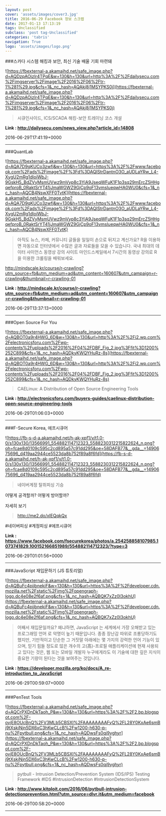 ```yaml
---
layout: post
cover: 'assets/images/cover3.jpg'
title: 2016-06-29 Facebook 정보 스크랩
date: 2017-01-13 17:13:19
tags: Unclassified
subclass: 'post tag-Unclassified'
categories: 'tabris'
navigation: True
logo: 'assets/images/logo.png'
---
```


###스카다 시스템 해킹과 보안, 최신 기술 배울 기회 마련돼

![https://fbexternal-a.akamaihd.net/safe_image.php?d=AQDzpAOjzIr4TPqE&w=130&h=130&url=http%3A%2F%2Fdailysecu.com%2Fimgserver%2Fimage%2F2016%2F06%2Ftr-1%281%29.jpg&cfs=1&_nc_hash=AQAkj8j1MSYPKS0j](https://fbexternal-a.akamaihd.net/safe_image.php?d=AQDzpAOjzIr4TPqE&w=130&h=130&url=http%3A%2F%2Fdailysecu.com%2Fimgserver%2Fimage%2F2016%2F06%2Ftr-1%281%29.jpg&cfs=1&_nc_hash=AQAkj8j1MSYPKS0j)

>시큐인사이드, ICS/SCADA 해킹-보안 트레이닝 코스 개설

**Link : <http://dailysecu.com/news_view.php?article_id=14808>**

2016-06-29T17:41:19+0000

---

###QuantLab

![https://fbexternal-a.akamaihd.net/safe_image.php?d=AQA7D9qKUCo3zwfj&w=130&h=130&url=https%3A%2F%2Fwww.facebook.com%2Fads%2Fimage%2F%3Fd%3DAQIStrDantnO3O_aUDLaYRw_L4-XygU2mRg1dloiWbJ-9GskH5_BdZVyMsmUVwz9mVyp8c3YiA9JseqWFuK1F1p3sq29mErcZ5HHgqefproB_0RaktSrYT41jJmaWGWZ9GjCp9oF13vmslueqwHA0WU0&cfs=1&_nc_hash=AQCB4NswXFF0TvtK](https://fbexternal-a.akamaihd.net/safe_image.php?d=AQA7D9qKUCo3zwfj&w=130&h=130&url=https%3A%2F%2Fwww.facebook.com%2Fads%2Fimage%2F%3Fd%3DAQIStrDantnO3O_aUDLaYRw_L4-XygU2mRg1dloiWbJ-9GskH5_BdZVyMsmUVwz9mVyp8c3YiA9JseqWFuK1F1p3sq29mErcZ5HHgqefproB_0RaktSrYT41jJmaWGWZ9GjCp9oF13vmslueqwHA0WU0&cfs=1&_nc_hash=AQCB4NswXFF0TvtK)

>아직도 뉴스, 카페, 커뮤니티 글들을 일일이 손으로 뒤지고 계신가요? R을 이용하면 자동으로 인터넷에서 수많은 글과 자료들을 모을 수 있습니다. 국내 최대의 데이터 사이언스 동영상 강의 사이트 마인드스케일에서 7시간의 동영상 강의로 R을 이용한 크롤링을 배워보세요. 

http://mindscale.kr/course/r-crawling?utm_source=fb&utm_medium=ad&utm_content=160607&utm_campaign=r-crawling&thumbnail=r-crawling-01

**Link : <http://mindscale.kr/course/r-crawling?utm_source=fb&utm_medium=ad&utm_content=160607&utm_campaign=r-crawling&thumbnail=r-crawling-01>**

2016-06-29T13:37:13+0000

---

###Open Source For You

![https://fbexternal-a.akamaihd.net/safe_image.php?d=AQBOT0a9r4HWG_6D&w=130&h=130&url=http%3A%2F%2Fi2.wp.com%2Felectronicsforu.com%2Fwp-contents%2Fuploads%2F2016%2F04%2FDBF_Fig_2.jpg%3Ffit%3D1200%252C899&cfs=1&_nc_hash=AQDkyKWQYHuRz-8s](https://fbexternal-a.akamaihd.net/safe_image.php?d=AQBOT0a9r4HWG_6D&w=130&h=130&url=http%3A%2F%2Fi2.wp.com%2Felectronicsforu.com%2Fwp-contents%2Fuploads%2F2016%2F04%2FDBF_Fig_2.jpg%3Ffit%3D1200%252C899&cfs=1&_nc_hash=AQDkyKWQYHuRz-8s)

>CAELinux: A Distribution of Open Source Engineering Tools

**Link : <http://electronicsforu.com/buyers-guides/caelinux-distribution-open-source-engineering-tools>**

2016-06-29T01:06:03+0000

---

###F-Secure Korea, 에프시큐어

![https://fb-s-d-a.akamaihd.net/h-ak-xpf1/v/t1.0-0/s130x130/13566991_554882114712323_5588230312215822624_n.png?oh=fcae8d0109c595c2cd895a57c91dd295&oe=58DAFB77&__gda__=1490675696_d419aa2944ce5523da8b752f89a8f6fd](https://fb-s-d-a.akamaihd.net/h-ak-xpf1/v/t1.0-0/s130x130/13566991_554882114712323_5588230312215822624_n.png?oh=fcae8d0109c595c2cd895a57c91dd295&oe=58DAFB77&__gda__=1490675696_d419aa2944ce5523da8b752f89a8f6fd)

>네이버계정 탈취피싱 기승

어떻게 공격할까?
어떻게 방어할까?

자세히 보기
> http://me2.do/xIEQqkQx

#네이버피싱 #계정피싱 #에프시큐어

**Link : <https://www.facebook.com/fsecurekorea/photos/a.254258858107985.1073741829.100152166851989/554882114712323/?type=3>**

2016-06-29T01:01:56+0000

---

###JavaScript 재입문하기 (JS 튜토리얼)

![https://fbexternal-a.akamaihd.net/safe_image.php?d=AQBuFc4pjjbnekiF&w=130&h=130&url=https%3A%2F%2Fdeveloper.cdn.mozilla.net%2Fstatic%2Fimg%2Fopengraph-logo.dc4e08e2f6af.png&cfs=1&_nc_hash=AQBQK7xZz0I3okhU](https://fbexternal-a.akamaihd.net/safe_image.php?d=AQBuFc4pjjbnekiF&w=130&h=130&url=https%3A%2F%2Fdeveloper.cdn.mozilla.net%2Fstatic%2Fimg%2Fopengraph-logo.dc4e08e2f6af.png&cfs=1&_nc_hash=AQBQK7xZz0I3okhU)

>어째서 재입문일까요? 왜냐하면, JavaScript 는 세계에서 가장 오해받고 있는 프로그래밍 언어 로 악명이 높기 때문입니다. 종종 장난감 따위로 조롱당하기도 했지만, 기만적이고 단순한 그 거짓말 아래에는 몇 가지의 강력한 언어 기능이 있으며, 믿기 힘들 정도로 많은 개수의 고(髙)-프로필 애플리케이션에 현재 사용되고 있다는 것은, 웹 또는 모바일 개발자 누구에게라도 이 기술에 대한 깊은 지식이 중요한 기량이 된다는 것을 보여주는 것입니다.

**Link : <https://developer.mozilla.org/ko/docs/A_re-introduction_to_JavaScript>**

2016-06-29T00:59:07+0000

---

###PenTest Tools

![https://fbexternal-a.akamaihd.net/safe_image.php?d=AQCrPXDnDkTaoh_P&w=130&h=130&url=https%3A%2F%2F2.bp.blogspot.com%2F-ovjE8OUcBnQ%2FV3MLb5CBSXI%2FAAAAAAAAFyQ%2FL28Y0KxAe6smBj9tXskiNjn5DX6xC3hKwCLcB%2Fw1200-h630-p-nu%2Fpytbull.png&cfs=1&_nc_hash=AQDwsFs0qj9yghyr](https://fbexternal-a.akamaihd.net/safe_image.php?d=AQCrPXDnDkTaoh_P&w=130&h=130&url=https%3A%2F%2F2.bp.blogspot.com%2F-ovjE8OUcBnQ%2FV3MLb5CBSXI%2FAAAAAAAAFyQ%2FL28Y0KxAe6smBj9tXskiNjn5DX6xC3hKwCLcB%2Fw1200-h630-p-nu%2Fpytbull.png&cfs=1&_nc_hash=AQDwsFs0qj9yghyr)

>pytbull - Intrusion Detection/Prevention System (IDS/IPS) Testing Framework #IDS #IntrusionDetection #IntrusionDetectionSystem

**Link : <http://www.kitploit.com/2016/06/pytbull-intrusion-detectionprevention.html?utm_source=dlvr.it&utm_medium=facebook>**

2016-06-29T00:58:20+0000

---

